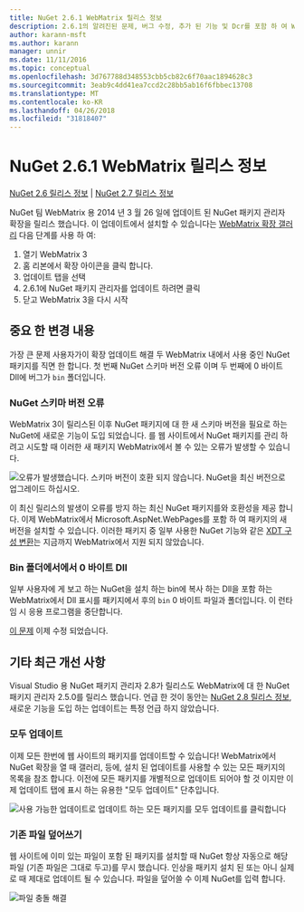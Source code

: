 ```yaml
---
title: NuGet 2.6.1 WebMatrix 릴리스 정보
description: 2.6.1의 알려진된 문제, 버그 수정, 추가 된 기능 및 Dcr를 포함 하 여 WebMatrix 용 NuGet에 대 한 릴리스 정보입니다.
author: karann-msft
ms.author: karann
manager: unnir
ms.date: 11/11/2016
ms.topic: conceptual
ms.openlocfilehash: 3d767788d348553cbb5cb82c6f70aac1894628c3
ms.sourcegitcommit: 3eab9c4dd41ea7ccd2c28bb5ab16f6fbbec13708
ms.translationtype: MT
ms.contentlocale: ko-KR
ms.lasthandoff: 04/26/2018
ms.locfileid: "31818407"
---
```

# <a name="nuget-261-for-webmatrix-release-notes"></a>NuGet 2.6.1 WebMatrix 릴리스 정보

[NuGet 2.6 릴리스 정보](../release-notes/nuget-2.6.md) | [NuGet 2.7 릴리스 정보](../release-notes/nuget-2.7.md)

NuGet 팀 WebMatrix 용 2014 년 3 월 26 일에 업데이트 된 NuGet 패키지 관리자 확장을 릴리스 했습니다.  이 업데이트에서 설치할 수 있습니다는 [WebMatrix 확장 갤러리](https://blogs.iis.net/webmatrix/retiring-the-webmatrix-extensions-gallery) 다음 단계를 사용 하 여:

1. 열기 WebMatrix 3
1. 홈 리본에서 확장 아이콘을 클릭 합니다.
1. 업데이트 탭을 선택
1. 2.6.1에 NuGet 패키지 관리자를 업데이트 하려면 클릭
1. 닫고 WebMatrix 3을 다시 시작

## <a name="notable-changes"></a>중요 한 변경 내용

가장 큰 문제 사용자가이 확장 업데이트 해결 두 WebMatrix 내에서 사용 중인 NuGet 패키지를 직면 한 합니다.  첫 번째 NuGet 스키마 버전 오류 이며 두 번째에 0 바이트 Dll에 버그가 `bin` 폴더입니다.

### <a name="nuget-schema-version-error"></a>NuGet 스키마 버전 오류

WebMatrix 3이 릴리스된 이후 NuGet 패키지에 대 한 새 스키마 버전을 필요로 하는 NuGet에 새로운 기능이 도입 되었습니다.  를 웹 사이트에서 NuGet 패키지를 관리 하려고 시도할 때 이러한 새 패키지 WebMatrix에서 볼 수 있는 오류가 발생할 수 있습니다.

![오류가 발생했습니다. 스키마 버전이 호환 되지 않습니다. NuGet을 최신 버전으로 업그레이드 하십시오.](./media/NuGet-2.8/webmatrix-schema-version.png)

이 최신 릴리스의 발생이 오류를 방지 하는 최신 NuGet 패키지를와 호환성을 제공 합니다. 이제 WebMatrix에서 Microsoft.AspNet.WebPages를 포함 하 여 패키지의 새 버전을 설치할 수 있습니다.  이러한 패키지 중 일부 사용한 NuGet 기능와 같은 [XDT 구성 변환](../release-notes/nuget-2.6.md#xdt)는 지금까지 WebMatrix에서 지원 되지 않았습니다.

### <a name="zero-byte-dlls-in-bin-folder"></a>Bin 폴더에서에서 0 바이트 Dll

일부 사용자에 게 보고 하는 NuGet을 설치 하는 bin에 복사 하는 Dll을 포함 하는 WebMatrix에서 Dll 표시를 패키지에서 후의 `bin` 0 바이트 파일과 폴더입니다.  이 런타임 시 응용 프로그램을 중단합니다.

[이 문제](https://nuget.codeplex.com/workitem/4060) 이제 수정 되었습니다.

## <a name="other-recent-improvements"></a>기타 최근 개선 사항

Visual Studio 용 NuGet 패키지 관리자 2.8가 릴리스도 WebMatrix에 대 한 NuGet 패키지 관리자 2.5.0를 릴리스 했습니다.  언급 한 것이 동안는 [NuGet 2.8 릴리스 정보](../release-notes/nuget-2.8.md#webmatrix-nuget-client-updates), 새로운 기능을 도입 하는 업데이트는 특정 언급 하지 않았습니다.

### <a name="update-all"></a>모두 업데이트

이제 모든 한번에 웹 사이트의 패키지를 업데이트할 수 있습니다!  WebMatrix에서 NuGet 확장을 열 때 갤러리, 등에, 설치 된 업데이트를 사용할 수 있는 모든 패키지의 목록을 참조 합니다.  이전에 모든 패키지를 개별적으로 업데이트 되어야 할 것 이지만 이제 업데이트 탭에 표시 하는 유용한 "모두 업데이트" 단추입니다.

![사용 가능한 업데이트로 업데이트 하는 모든 패키지를 모두 업데이트를 클릭합니다](./media/NuGet-2.8/webmatrix-update-all.png)

### <a name="overwrite-existing-files"></a>기존 파일 덮어쓰기

웹 사이트에 이미 있는 파일이 포함 된 패키지를 설치할 때 NuGet 항상 자동으로 해당 파일 (기존 파일은 그대로 두고)를 무시 했습니다.  인상을 패키지 설치 된 또는 아니 실제로 때 제대로 업데이트 될 수 있습니다.  파일을 덮어쓸 수 이제 NuGet를 입력 합니다.

![파일 충돌 해결](./media/NuGet-2.8/webmatrix-overwrite-file.png)

